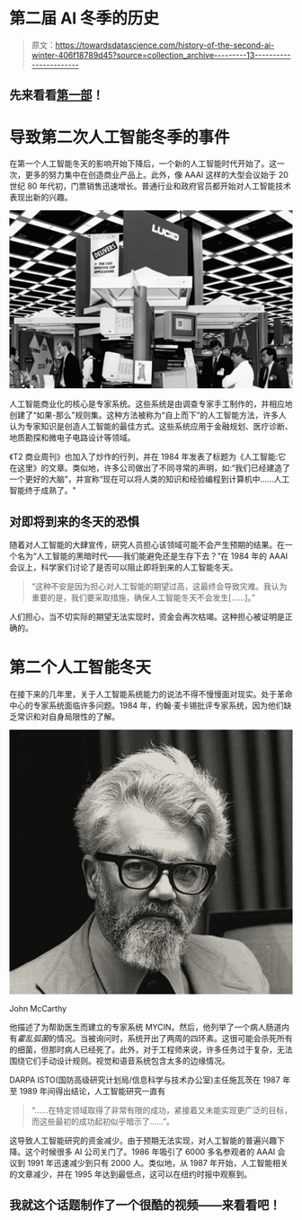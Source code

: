 # 第二届 AI 冬季的历史

> 原文：<https://towardsdatascience.com/history-of-the-second-ai-winter-406f18789d45?source=collection_archive---------13----------------------->

## 先来看看[第一部](https://medium.com/@schuchmannsebastian/history-of-the-first-ai-winter-6f8c2186f80b)！

# 导致第二次人工智能冬季的事件

在第一个人工智能冬天的影响开始下降后，一个新的人工智能时代开始了。这一次，更多的努力集中在创造商业产品上。此外，像 AAAI 这样的大型会议始于 20 世纪 80 年代初，门票销售迅速增长。普通行业和政府官员都开始对人工智能技术表现出新的兴趣。

![](img/bbdbb122cf9c8cae4ae1b2ab8de21a3d.png)

人工智能商业化的核心是专家系统。这些系统是由调查专家手工制作的，并相应地创建了“如果-那么”规则集。这种方法被称为“自上而下”的人工智能方法，许多人认为专家知识是创造人工智能的最佳方式。这些系统应用于金融规划、医疗诊断、地质勘探和微电子电路设计等领域。

《T2 商业周刊》也加入了炒作的行列，并在 1984 年发表了标题为《人工智能:它在这里》的文章。类似地，许多公司做出了不同寻常的声明，如:“我们已经建造了一个更好的大脑”，并宣称“现在可以将人类的知识和经验编程到计算机中……人工智能终于成熟了。"

## 对即将到来的冬天的恐惧

随着对人工智能的大肆宣传，研究人员担心该领域可能不会产生预期的结果。在一个名为“人工智能的黑暗时代——我们能避免还是生存下去？”在 1984 年的 AAAI 会议上，科学家们讨论了是否可以阻止即将到来的人工智能冬天。

> “这种不安是因为担心对人工智能的期望过高，这最终会导致灾难。我认为重要的是，我们要采取措施，确保人工智能冬天不会发生[……]。”

人们担心，当不切实际的期望无法实现时，资金会再次枯竭。这种担心被证明是正确的。

# 第二个人工智能冬天

在接下来的几年里，关于人工智能系统能力的说法不得不慢慢面对现实。处于革命中心的专家系统面临许多问题。1984 年，约翰·麦卡锡批评专家系统，因为他们缺乏常识和对自身局限性的了解。

![](img/bac91489517a0040bfd4415bdcf30f23.png)

John McCarthy

他描述了为帮助医生而建立的专家系统 MYCIN。然后，他列举了一个病人肠道内有*霍乱弧菌*的情况。当被询问时，系统开出了两周的四环素。这很可能会杀死所有的细菌，但那时病人已经死了。此外，对于工程师来说，许多任务过于复杂，无法围绕它们手动设计规则。视觉和语音系统包含太多的边缘情况。

DARPA ISTO(国防高级研究计划局/信息科学与技术办公室)主任施瓦茨在 1987 年至 1989 年间得出结论，人工智能研究一直有

> “……在特定领域取得了非常有限的成功，紧接着又未能实现更广泛的目标，而这些最初的成功起初似乎暗示了……”。

这导致人工智能研究的资金减少。由于预期无法实现，对人工智能的普遍兴趣下降。这个时候很多 AI 公司关门了。1986 年吸引了 6000 多名参观者的 AAAI 会议到 1991 年迅速减少到只有 2000 人。类似地，从 1987 年开始，人工智能相关的文章减少，并在 1995 年达到最低点，这可以在纽约时报中观察到。

## 我就这个话题制作了一个很酷的视频——来看看吧！